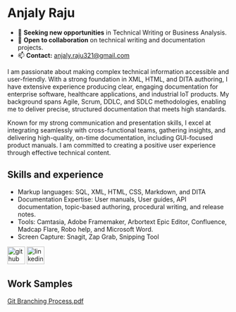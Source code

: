  # Anjaly Raju
- 🔭 **Seeking new opportunities** in Technical Writing or Business Analysis.   
- 👯 **Open to collaboration** on technical writing and documentation projects. 
- 📫 **Contact:** anjaly.raju321@gmail.com 

I am passionate about making complex technical information accessible and user-friendly. With a strong foundation in XML, HTML, and DITA authoring, I have extensive experience producing clear, engaging documentation for enterprise software, healthcare applications, and industrial IoT products. My background spans Agile, Scrum, DDLC, and SDLC methodologies, enabling me to deliver precise, structured documentation that meets high standards.

Known for my strong communication and presentation skills, I excel at integrating seamlessly with cross-functional teams, gathering insights, and delivering high-quality, on-time documentation, including GUI-focused product manuals. I am committed to creating a positive user experience through effective technical content.

## Skills and experience
- Markup languages: SQL, XML, HTML, CSS, Markdown, and DITA
- Documentation Expertise: User manuals, User guides, API documentation, topic-based authoring, procedural writing, and release notes.
- Tools: Camtasia, Adobe Framemaker, Arbortext Epic Editor, Confluence, Madcap Flare, Robo help, and Microsoft Word.
- Screen Capture: Snagit, Zap Grab, Snipping Tool

[<img src='https://cdn.jsdelivr.net/npm/simple-icons@3.0.1/icons/github.svg' alt='github' height='40'>](https://github.com/Anjaly-Raju)  [<img src='https://cdn.jsdelivr.net/npm/simple-icons@3.0.1/icons/linkedin.svg' alt='linkedin' height='40'>](https://www.linkedin.com/in/anjaly-raju//)  
## Work Samples
[Git Branching Process.pdf](https://github.com/Anjaly-Raju/Anjaly-Raju/files/12604909/Git.Branching.Process.pdf)

